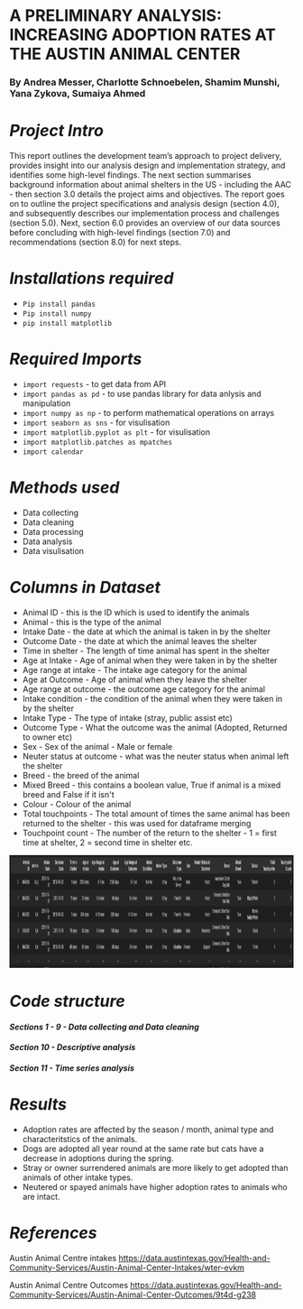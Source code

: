# **A PRELIMINARY ANALYSIS: INCREASING ADOPTION RATES AT THE AUSTIN ANIMAL CENTER**

### By Andrea Messer, Charlotte Schnoebelen, Shamim Munshi, Yana Zykova, Sumaiya Ahmed

# *Project Intro*
This report outlines the development team’s approach to project delivery, provides insight into our analysis design and implementation strategy, and identifies some high-level findings. The next section summarises background information about animal shelters in the US - including the AAC - then section 3.0 details the project aims and objectives. The report goes on to outline the project specifications and analysis design (section 4.0), and subsequently describes our implementation process and challenges (section 5.0). Next, section 6.0 provides an overview of our data sources before concluding with high-level findings (section 7.0) and recommendations (section 8.0) for next steps. 

# *Installations required*
* `Pip install pandas`
* `Pip install numpy`
* `pip install matplotlib `

# *Required Imports*
* `import requests` - to get data from API
* `import pandas as pd` - to use pandas library for data anlysis and manipulation
* `import numpy as np` - to perform mathematical operations on arrays 
* `import seaborn as sns` - for visulisation
* `import matplotlib.pyplot as plt` - for visulisation
* `import matplotlib.patches as mpatches`
* `import calendar`

# *Methods used*
* Data collecting
* Data cleaning
* Data processing 
* Data analysis
* Data visulisation
  
# *Columns in Dataset*
* Animal ID - this is the ID which is used to identify the animals
* Animal - this is the type of the animal
* Intake Date - the date at which the animal is taken in by the shelter
* Outcome Date - the date at which the animal leaves the shelter
* Time in shelter - The length of time animal has spent in the shelter
* Age at Intake - Age of animal when they were taken in by the shelter
* Age range at intake - The intake age category for the animal
* Age at Outcome - Age of animal when they leave the shelter
* Age range at outcome - the outcome age category for the animal
* Intake condition - the condition of the animal when they were taken in by the shelter
* Intake Type - The type of intake (stray, public assist etc)
* Outcome Type - What the outcome was the animal (Adopted, Returned to owner etc)
* Sex - Sex of the animal - Male or female
* Neuter status at outcome - what was the neuter status when animal left the shelter
* Breed - the breed of the animal
* Mixed Breed - this contains a boolean value, True if animal is a mixed breed and False if it isn't
* Colour - Colour of the animal
* Total touchpoints - The total amount of times the same animal has been returned to the shelter - this was used for dataframe merging
* Touchpoint count - The number of the return to the shelter - 1 = first time at shelter, 2 = second time in shelter etc.


<img src="Dataframe.png" width="2000" height="200" />


# *Code structure*
#### *Sections 1 - 9 - Data collecting and Data cleaning*
#### *Section 10 - Descriptive analysis*
#### *Section 11 - Time series analysis*

# *Results*
* Adoption rates are affected by the season / month, animal type and characteritstics of the animals.
* Dogs are adopted all year round at the same rate but cats have a decrease in adoptions during the spring.
* Stray or owner surrendered animals are more likely to get adopted than animals of other intake types.
* Neutered or spayed animals have higher adoption rates to animals who are intact.

# *References*

Austin Animal Centre intakes https://data.austintexas.gov/Health-and-Community-Services/Austin-Animal-Center-Intakes/wter-evkm 

Austin Animal Centre Outcomes https://data.austintexas.gov/Health-and-Community-Services/Austin-Animal-Center-Outcomes/9t4d-g238




